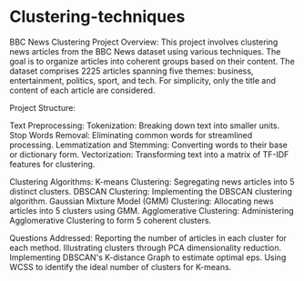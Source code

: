 # Clustering-techniques
BBC News Clustering Project
Overview:
This project involves clustering news articles from the BBC News dataset using various techniques. The goal is to organize articles into coherent groups based on their content. The dataset comprises 2225 articles spanning five themes: business, entertainment, politics, sport, and tech. For simplicity, only the title and content of each article are considered.

Project Structure:

Text Preprocessing:
Tokenization: Breaking down text into smaller units.
Stop Words Removal: Eliminating common words for streamlined processing.
Lemmatization and Stemming: Converting words to their base or dictionary form.
Vectorization: Transforming text into a matrix of TF-IDF features for clustering.


Clustering Algorithms:
K-means Clustering: Segregating news articles into 5 distinct clusters.
DBSCAN Clustering: Implementing the DBSCAN clustering algorithm.
Gaussian Mixture Model (GMM) Clustering: Allocating news articles into 5 clusters using GMM.
Agglomerative Clustering: Administering Agglomerative Clustering to form 5 coherent clusters.


Questions Addressed:
Reporting the number of articles in each cluster for each method.
Illustrating clusters through PCA dimensionality reduction.
Implementing DBSCAN's K-distance Graph to estimate optimal eps.
Using WCSS to identify the ideal number of clusters for K-means.
